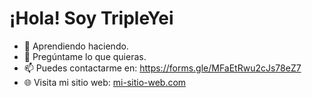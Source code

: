 # ¡Hola! Soy TripleYei

- 🌱 Aprendiendo haciendo.
- 💬 Pregúntame lo que quieras.
- 📫 Puedes contactarme en: https://forms.gle/MFaEtRwu2cJs78eZ7
- 🌐 Visita mi sitio web: [mi-sitio-web.com](https://tripleyei.github.io/portafolio/)
